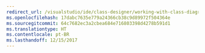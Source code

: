 ```yaml
---
redirect_url: /visualstudio/ide/class-designer/working-with-class-diagrams
ms.openlocfilehash: 17dabc7635e779a24366cb38c9d89972f504364e
ms.sourcegitcommit: 64c7682ec3a2cbea684e716803398d4278b591d1
ms.translationtype: HT
ms.contentlocale: pt-BR
ms.lasthandoff: 12/15/2017
---
```

